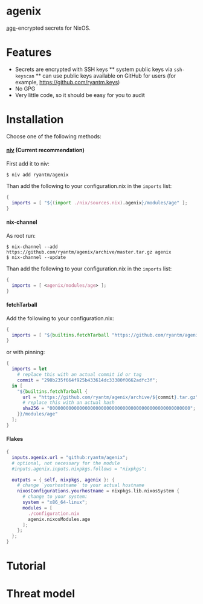 # agenix

[age](https://github.com/FiloSottile/age)-encrypted secrets for NixOS.

# Features

* Secrets are encrypted with SSH keys
** system public keys via `ssh-keyscan`
** can use public keys available on GitHub for users (for example, https://github.com/ryantm.keys)
* No GPG
* Very little code, so it should be easy for you to audit

# Installation

Choose one of the following methods:

#### [niv](https://github.com/nmattia/niv) (Current recommendation)

First add it to niv:

```console
$ niv add ryantm/agenix
```

  Than add the following to your configuration.nix in the `imports` list:

```nix
{
  imports = [ "${(import ./nix/sources.nix).agenix}/modules/age" ];
}
```

#### nix-channel

  As root run:

```console
$ nix-channel --add https://github.com/ryantm/agenix/archive/master.tar.gz agenix
$ nix-channel --update
```

  Than add the following to your configuration.nix in the `imports` list:

```nix
{
  imports = [ <agenix/modules/age> ];
}
```

#### fetchTarball

  Add the following to your configuration.nix:

``` nix
{
  imports = [ "${builtins.fetchTarball "https://github.com/ryantm/agenix/archive/master.tar.gz"}/modules/age" ];
}
```

  or with pinning:

```nix
{
  imports = let
    # replace this with an actual commit id or tag
    commit = "298b235f664f925b433614dc33380f0662adfc3f";
  in [
    "${builtins.fetchTarball {
      url = "https://github.com/ryantm/agenix/archive/${commit}.tar.gz";
      # replace this with an actual hash
      sha256 = "0000000000000000000000000000000000000000000000000000";
    }}/modules/age"
  ];
}
```

#### Flakes

``` nix
{
  inputs.agenix.url = "github:ryantm/agenix";
  # optional, not necessary for the module
  #inputs.agenix.inputs.nixpkgs.follows = "nixpkgs";

  outputs = { self, nixpkgs, agenix }: {
    # change `yourhostname` to your actual hostname
    nixosConfigurations.yourhostname = nixpkgs.lib.nixosSystem {
      # change to your system:
      system = "x86_64-linux";
      modules = [
        ./configuration.nix
        agenix.nixosModules.age
      ];
    };
  };
}
```

# Tutorial

# Threat model

